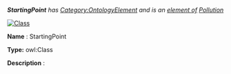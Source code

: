 ___StartingPoint__ 
 has
 [Category:OntologyElement](../../Category/OntologyElement "Category:OntologyElement") 
 and is an
 [element of](../../Property/ElementOf "Property:ElementOf") 
[Pollution](../../Submissions/Pollution "Submissions:Pollution")_




  





[![Class](../../images/thumb/2/27/Class.gif/45px-Class.gif)](../../Image/Class.gif "Class")


__Name__ 
 : StartingPoint
 



__Type:__ 
 owl:Class
 



__Description__ 
 :
